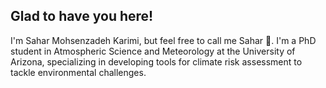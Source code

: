 ## Glad to have you here!

I'm Sahar Mohsenzadeh Karimi, but feel free to call me Sahar 👋. I'm a PhD student in Atmospheric Science and Meteorology at the University of Arizona, specializing in developing tools for climate risk assessment to tackle environmental challenges.

<!--
**SaharMK22/SaharMK22** is a ✨ _special_ ✨ repository because its `README.md` (this file) appears on your GitHub profile.

Here are some ideas to get you started:

- 🔭 I’m currently working on ...
- 🌱 I’m currently learning ...
- 👯 I’m looking to collaborate on ...
- 🤔 I’m looking for help with ...
- 💬 Ask me about ...
- 📫 How to reach me: ...
- 😄 Pronouns: ...
- ⚡ Fun fact: ...
-->
